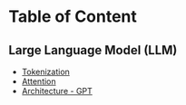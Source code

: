 # Table of Content

## Large Language Model (LLM)

- [Tokenization](./01_tokenization.ipynb)
- [Attention](./02_attention.ipynb)
- [Architecture - GPT](./03_architecture_gpt.ipynb)